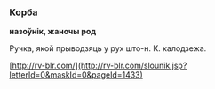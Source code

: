 ### Корба
**назоўнік, жаночы род**

Ручка, якой прыводзяць у рух што-н. К. калодзежа.

<a rel="author">[http://rv-blr.com/](http://rv-blr.com/slounik.jsp?letterId=0&maskId=0&pageId=1433)</a>
